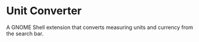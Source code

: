 # Unit Converter

A GNOME Shell extension that converts measuring units and currency from the search bar.
